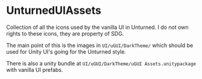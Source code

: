 # UnturnedUIAssets
Collection of all the icons used by the vanilla UI in Unturned. I do not own rights to these icons, they are property of SDG.

The main point of this is the images in `UI/uGUI/DarkTheme/` which should be used for Unity UI's going for the Unturned style.

There is also a unity bundle at `UI/uGUI/DarkTheme/uGUI Assets.unitypackage` with vanilla UI prefabs.
